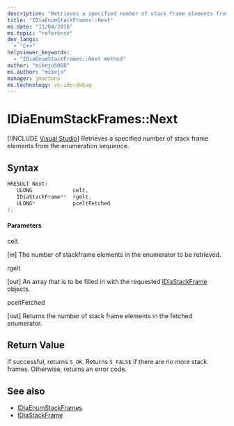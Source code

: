 ```yaml
---
description: "Retrieves a specified number of stack frame elements from the enumeration sequence."
title: "IDiaEnumStackFrames::Next"
ms.date: "11/04/2016"
ms.topic: "reference"
dev_langs:
  - "C++"
helpviewer_keywords:
  - "IDiaEnumStackFrames::Next method"
author: "mikejo5000"
ms.author: "mikejo"
manager: jmartens
ms.technology: vs-ide-debug
---
```

# IDiaEnumStackFrames::Next

 [!INCLUDE [Visual Studio](~/includes/applies-to-version/vs-windows-only.md)]
Retrieves a specified number of stack frame elements from the enumeration sequence.

## Syntax

```C++
HRESULT Next( 
   ULONG             celt,
   IDiaStackFrame**  rgelt,
   ULONG*            pceltFetched
);
```

#### Parameters
 celt

[in] The number of stackframe elements in the enumerator to be retrieved.

 rgelt

[out] An array that is to be filled in with the requested [IDiaStackFrame](../../debugger/debug-interface-access/idiastackframe.md) objects.

 pceltFetched

[out] Returns the number of stack frame elements in the fetched enumerator.

## Return Value
 If successful, returns `S_OK`. Returns `S_FALSE` if there are no more stack frames. Otherwise, returns an error code.

## See also
- [IDiaEnumStackFrames](../../debugger/debug-interface-access/idiaenumstackframes.md)
- [IDiaStackFrame](../../debugger/debug-interface-access/idiastackframe.md)
